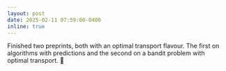 ```yaml
---
layout: post
date: 2025-02-11 07:59:00-0400
inline: true
---
```

Finished two preprints, both with an optimal transport flavour. The first on algorithms with predictions<d-cite key="Benomar25"></d-cite> and the second on a bandit problem with optimal transport<d-cite key="Croissant_BOT_25"></d-cite>. :tada: 